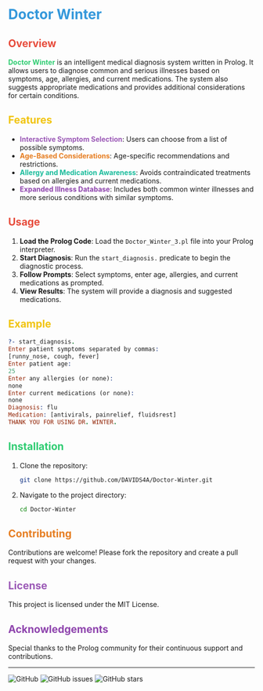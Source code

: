 
# <span style="color:#3498db;">Doctor Winter</span>

## <span style="color:#e74c3c;">Overview</span>

**<span style="color:#2ecc71;">Doctor Winter</span>** is an intelligent medical diagnosis system written in Prolog. It allows users to diagnose common and serious illnesses based on symptoms, age, allergies, and current medications. The system also suggests appropriate medications and provides additional considerations for certain conditions.

## <span style="color:#f1c40f;">Features</span>

- **<span style="color:#9b59b6;">Interactive Symptom Selection</span>**: Users can choose from a list of possible symptoms.
- **<span style="color:#e67e22;">Age-Based Considerations</span>**: Age-specific recommendations and restrictions.
- **<span style="color:#1abc9c;">Allergy and Medication Awareness</span>**: Avoids contraindicated treatments based on allergies and current medications.
- **<span style="color:#8e44ad;">Expanded Illness Database</span>**: Includes both common winter illnesses and more serious conditions with similar symptoms.

## <span style="color:#e74c3c;">Usage</span>

1. **Load the Prolog Code**: Load the `Doctor_Winter_3.pl` file into your Prolog interpreter.
2. **Start Diagnosis**: Run the `start_diagnosis.` predicate to begin the diagnostic process.
3. **Follow Prompts**: Select symptoms, enter age, allergies, and current medications as prompted.
4. **View Results**: The system will provide a diagnosis and suggested medications.

## <span style="color:#f1c40f;">Example</span>

```prolog
?- start_diagnosis.
Enter patient symptoms separated by commas:
[runny_nose, cough, fever]
Enter patient age:
25
Enter any allergies (or none):
none
Enter current medications (or none):
none
Diagnosis: flu
Medication: [antivirals, painrelief, fluidsrest]
THANK YOU FOR USING DR. WINTER.
```

## <span style="color:#2ecc71;">Installation</span>

1. Clone the repository:
   ```bash
   git clone https://github.com/DAVIDS4A/Doctor-Winter.git
   ```
2. Navigate to the project directory:
   ```bash
   cd Doctor-Winter
   ```

## <span style="color:#e67e22;">Contributing</span>

Contributions are welcome! Please fork the repository and create a pull request with your changes.

## <span style="color:#9b59b6;">License</span>

This project is licensed under the MIT License.

## <span style="color:#8e44ad;">Acknowledgements</span>

Special thanks to the Prolog community for their continuous support and contributions.

---

![GitHub](https://img.shields.io/github/license/DAVIDS4A/Doctor-Winter?style=for-the-badge)
![GitHub issues](https://img.shields.io/github/issues/DAVIDS4A/Doctor-Winter?style=for-the-badge)
![GitHub stars](https://img.shields.io/github/stars/DAVIDS4A/Doctor-Winter?style=for-the-badge)
